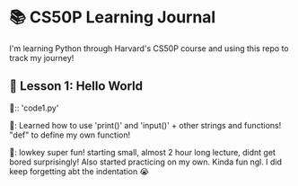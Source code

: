 # 📚 CS50P Learning Journal
I'm learning Python through Harvard's CS50P course and using this repo to track my journey!

## 🧪 Lesson 1: Hello World
💌:: 'code1.py'

🧠: Learned how to use 'print()' and 'input()' + other strings and functions! "def" to define my own function!

💬: lowkey super fun! starting small, almost 2 hour long lecture, didnt get bored surprisingly! Also started practicing on my own. Kinda fun ngl. I did keep forgetting abt the indentation 😭
